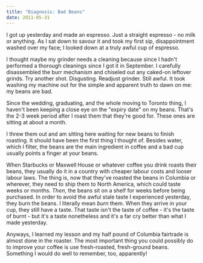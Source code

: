 ```yaml
---
title: "Diagnosis: Bad Beans"
date: 2011-05-31
---
```



I got up yesterday and made an espresso. Just a straight espresso - no milk or anything. As I sat down to savour it and took my first sip, disappointment washed over my face; I looked down at a truly awful cup of espresso.&nbsp;

I thought maybe my grinder needs a cleaning because since I hadn't performed a thorough cleanings since I got it in September. I carefully disassembled the burr mechanism and&nbsp;chiseled&nbsp;out any caked-on leftover grinds. Try another shot. Disgusting. Readjust grinder. Still awful. It took washing my machine out for the simple and apparent truth to dawn on me: my beans are bad.

Since the wedding, graduating, and the whole moving to Toronto thing, I haven't been keeping a close eye on the "expiry date" on my beans. That's the 2-3 week period after I roast them that they're good for. These ones are sitting at about a month.

I threw them out and am sitting here waiting for new beans to finish roasting.&nbsp;It should have been the first thing I thought of. Besides water, which I filter, the beans are the main ingredient in coffee and a bad cup usually points a finger at your beans.

When Starbucks or Maxwell House or whatever coffee you drink roasts their beans, they usually do it in a country with cheaper labour costs and looser labour laws. The thing is, now that they've roasted the beans in Columbia or wherever, they need to ship them to North America, which could taste weeks or months. _Then_, the beans sit on a shelf for weeks before being purchased.&nbsp;In order to avoid the awful stale taste I experienced yesterday, they burn the beans. I literally&nbsp;mean _burn_ them. When they arrive in your cup, they still have a taste. That taste isn't the taste of coffee - it's the taste of burnt - but it's a taste nonetheless and it's a far cry better than what I made yesterday.

Anyways, I learned my lesson and my half pound of Columbia fairtrade is almost done in the roaster. The most important thing you could possibly do to improve your coffee is use fresh-roasted, fresh-ground beans. Something I would do well to remember, too, apparently!


  